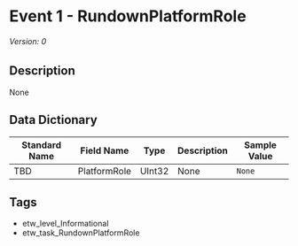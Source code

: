 # Event 1 - RundownPlatformRole
###### Version: 0

## Description
None

## Data Dictionary
|Standard Name|Field Name|Type|Description|Sample Value|
|---|---|---|---|---|
|TBD|PlatformRole|UInt32|None|`None`|

## Tags
* etw_level_Informational
* etw_task_RundownPlatformRole